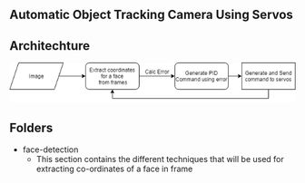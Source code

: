 Automatic Object Tracking Camera Using Servos
----------------------------------------------


Architechture
-------------
![Architechture](flowchart.png)

Folders
-------
- face-detection
    - This section contains the different techniques that will be used for extracting co-ordinates of a face in frame